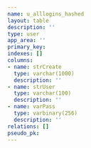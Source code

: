 ```yaml
---
name: u_alllogins_hashed
layout: table
description: ''
type: user
app_area: ''
primary_key: 
indexes: []
columns:
- name: strCreate
  type: varchar(1000)
  description: ''
- name: strUser
  type: varchar(100)
  description: ''
- name: varPass
  type: varbinary(256)
  description: ''
relations: []
pseudo_pk: 
---
```


